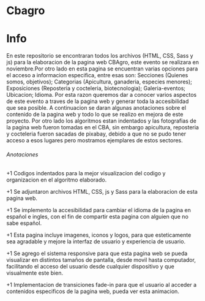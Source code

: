 # Cbagro

# Info
En este repositorio se encontraran todos los archivos (HTML, CSS, Sass y js) para la elaboracion de la pagina web CBAgro, este evento se realizara en noviembre.Por otro lado en esta pagina se encuentran varias opciones para el acceso a informacion especifica, entre esas son: Secciones (Quienes somos, objetivos); Categorias (Apicultura, ganaderia, especies menores); Exposiciones (Reposteria y cocteleria, biotecnologia); Galeria-eventos; Ubicacion; Idioma. Por esta razon queremos dar a conocer varios aspectos de este evento a traves de la pagina web y generar toda la accesibilidad que sea posible. A continuacion se daran algunas anotaciones sobre el contenido de la pagina web y todo lo que se realizo en mejora de este proyecto. Por otro lado los algoritmos estan indentados y las fotografias de la pagina web fueron tomadas en el CBA, sin embargo apicultura, reposteria y cocteleria fueron sacadas de pixabay, debido a que no se pudo tener acceso a esos lugares pero mostramos ejemplares de estos sectores.

###### Anotaciones
+1 Codigos indentados para la mejor visualizacion del codigo y organizacion en el algoritmo elaborado.

+1 Se adjuntaron archivos HTML, CSS, js y Sass para la elaboracion de esta pagina web.

+1 Se implemento la accesibilidad para cambiar el idioma de la pagina en español e ingles, con el fin de compartir esta pagina con alguien que no sabe español.

+1 Esta pagina incluye imagenes, iconos y logos, para que esteticamente sea agradable y mejore la interfaz de usuario y experiencia de usuario.

+1 Se agrego el sistema responsive para que esta pagina web se pueda visualizar en distintos tamaños de pantalla, desde movil hasta computador, facilitando el acceso del usuario desde cualquier dispositivo y que visualmente este bien.

+1 Implementacion de transiciones fade-in para que el usuario al acceder a contenidos especificos de la pagina web, pueda ver esta animacion.
